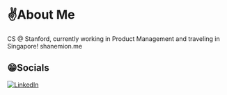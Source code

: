 # ✌️About Me
CS @ Stanford, currently working in Product Management and traveling in Singapore!
shanemion.me


## 😁Socials
[![LinkedIn](https://img.shields.io/badge/LinkedIn-%230077B5.svg?logo=linkedin&logoColor=white)](https://www.linkedin.com/in/shanemion/)
